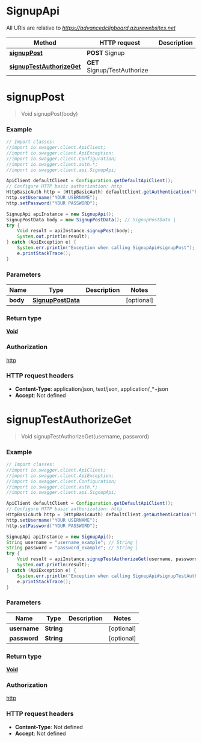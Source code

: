 # SignupApi

All URIs are relative to *https://advancedclipboard.azurewebsites.net*

Method | HTTP request | Description
------------- | ------------- | -------------
[**signupPost**](SignupApi.md#signupPost) | **POST** Signup | 
[**signupTestAuthorizeGet**](SignupApi.md#signupTestAuthorizeGet) | **GET** Signup/TestAuthorize | 

<a name="signupPost"></a>
# **signupPost**
> Void signupPost(body)



### Example
```java
// Import classes:
//import io.swagger.client.ApiClient;
//import io.swagger.client.ApiException;
//import io.swagger.client.Configuration;
//import io.swagger.client.auth.*;
//import io.swagger.client.api.SignupApi;

ApiClient defaultClient = Configuration.getDefaultApiClient();
// Configure HTTP basic authorization: http
HttpBasicAuth http = (HttpBasicAuth) defaultClient.getAuthentication("http");
http.setUsername("YOUR USERNAME");
http.setPassword("YOUR PASSWORD");

SignupApi apiInstance = new SignupApi();
SignupPostData body = new SignupPostData(); // SignupPostData | 
try {
    Void result = apiInstance.signupPost(body);
    System.out.println(result);
} catch (ApiException e) {
    System.err.println("Exception when calling SignupApi#signupPost");
    e.printStackTrace();
}
```

### Parameters

Name | Type | Description  | Notes
------------- | ------------- | ------------- | -------------
 **body** | [**SignupPostData**](SignupPostData.md)|  | [optional]

### Return type

[**Void**](.md)

### Authorization

[http](../README.md#http)

### HTTP request headers

 - **Content-Type**: application/json, text/json, application/_*+json
 - **Accept**: Not defined

<a name="signupTestAuthorizeGet"></a>
# **signupTestAuthorizeGet**
> Void signupTestAuthorizeGet(username, password)



### Example
```java
// Import classes:
//import io.swagger.client.ApiClient;
//import io.swagger.client.ApiException;
//import io.swagger.client.Configuration;
//import io.swagger.client.auth.*;
//import io.swagger.client.api.SignupApi;

ApiClient defaultClient = Configuration.getDefaultApiClient();
// Configure HTTP basic authorization: http
HttpBasicAuth http = (HttpBasicAuth) defaultClient.getAuthentication("http");
http.setUsername("YOUR USERNAME");
http.setPassword("YOUR PASSWORD");

SignupApi apiInstance = new SignupApi();
String username = "username_example"; // String | 
String password = "password_example"; // String | 
try {
    Void result = apiInstance.signupTestAuthorizeGet(username, password);
    System.out.println(result);
} catch (ApiException e) {
    System.err.println("Exception when calling SignupApi#signupTestAuthorizeGet");
    e.printStackTrace();
}
```

### Parameters

Name | Type | Description  | Notes
------------- | ------------- | ------------- | -------------
 **username** | **String**|  | [optional]
 **password** | **String**|  | [optional]

### Return type

[**Void**](.md)

### Authorization

[http](../README.md#http)

### HTTP request headers

 - **Content-Type**: Not defined
 - **Accept**: Not defined

